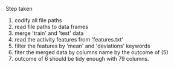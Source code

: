 Step taken
1. codify all file paths
2. read file paths to data frames
3. merge 'train' and 'test' data
4. read the activity features from 'features.txt'
5. filter the features by 'mean' and 'deviations' keywords
6. fiter the merged data by columns name by the outcome of (5)
7. outcome of 6 should be tidy enough with 79 columns.